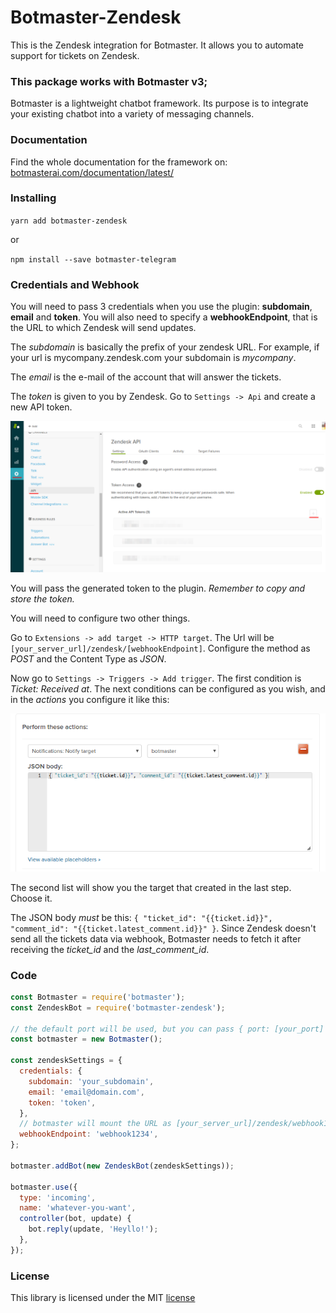 # Botmaster-Zendesk

This is the Zendesk integration for Botmaster. It allows you to automate support for tickets on Zendesk.

### This package works with Botmaster v3;
Botmaster is a lightweight chatbot framework. Its purpose is to integrate your existing chatbot into a variety of messaging channels.

### Documentation
Find the whole documentation for the framework on: [botmasterai.com/documentation/latest/](botmasterai.com/documentation/latest/)

### Installing
`yarn add botmaster-zendesk`

or

`npm install --save botmaster-telegram`

### Credentials and Webhook
You will need to pass 3 credentials when you use the plugin: **subdomain**, **email** and **token**. You will also need to specify a **webhookEndpoint**, that is the URL to which Zendesk will send updates.

The _subdomain_ is basically the prefix of your zendesk URL. For example, if your url is mycompany.zendesk.com your subdomain is _mycompany_.

The _email_ is the e-mail of the account that will answer the tickets.

The _token_ is given to you by Zendesk. Go to `Settings -> Api` and create a new API token.

![Creating an API token](images/token_creation.png)

You will pass the generated token to the plugin. _Remember to copy and store the token._

You will need to configure two other things.

Go to `Extensions -> add target -> HTTP target`. The Url will be `[your_server_url]/zendesk/[webhookEndpoint]`. Configure the method as _POST_ and the Content Type as _JSON_.

Now go to `Settings -> Triggers -> Add trigger`. The first condition is _Ticket: Received at_. The next conditions can be configured as you wish, and in the _actions_ you configure it like this:

![Creating a Trigger token](images/trigger_creation.png)

The second list will show you the target that created in the last step. Choose it.

The JSON body _must_ be this:
`{ "ticket_id": "{{ticket.id}}", "comment_id": "{{ticket.latest_comment.id}}" }`.
Since Zendesk doesn't send all the tickets data via webhook, Botmaster needs to fetch it after receiving the *ticket_id* and the *last_comment_id*.

### Code

```javascript
const Botmaster = require('botmaster');
const ZendeskBot = require('botmaster-zendesk');

// the default port will be used, but you can pass { port: [your_port] } if you wish
const botmaster = new Botmaster();

const zendeskSettings = {
  credentials: {
    subdomain: 'your_subdomain',
    email: 'email@domain.com',
    token: 'token',
  },
  // botmaster will mount the URL as [your_server_url]/zendesk/webhook1234
  webhookEndpoint: 'webhook1234',
};

botmaster.addBot(new ZendeskBot(zendeskSettings));

botmaster.use({
  type: 'incoming',
  name: 'whatever-you-want',
  controller(bot, update) {
    bot.reply(update, 'Heyllo!');
  },
});
```

### License
This library is licensed under the MIT [license](LICENSE)
